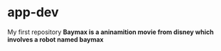 # app-dev
My first repository
**Baymax is a aninamition movie from disney which involves a robot named baymax**
